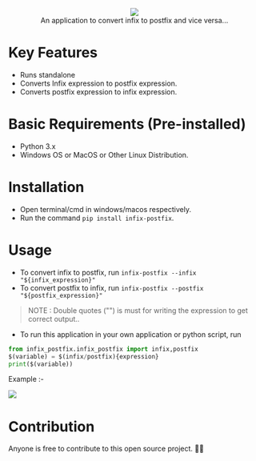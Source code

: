 <div align="center">
<p>
<image src="./res/banner.jpg"/><br>
An application to convert infix to postfix and vice versa...</p>
</div>

# Key Features
- Runs standalone
- Converts Infix expression to postfix expression.
- Converts postfix expression to infix expression.


# Basic Requirements (Pre-installed)
- Python 3.x
- Windows OS or MacOS or Other Linux Distribution.


# Installation
- Open terminal/cmd in windows/macos respectively.
- Run the command `pip install infix-postfix`.


# Usage
- To convert infix to postfix, run `infix-postfix --infix "${infix_expression}"`
- To convert postfix to infix, run `infix-postfix --postfix "${postfix_expression}"`
> NOTE : Double quotes ("") is must for writing the expression to get correct output..
- To run this application in your own application or python script, run
 
```python
from infix_postfix.infix_postfix import infix,postfix
$(variable) = $(infix/postfix){expression}
print($(variable))
```

Example :- 



<image src="./res/example.jpg" />

# Contribution
Anyone is free to contribute to this open source project. 🎉🎉

